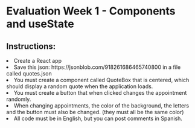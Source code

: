 
<h1>Evaluation Week 1 - Components and useState</h1>

<h2>Instructions:</h2>

<li>Create a React app</li>
<li>Save this json: https://jsonblob.com/918261686465740800 in a file called quotes.json</li>
<li>You must create a component called QuoteBox that is centered, which should display a random quote when the application loads.</li>
<li>You must create a button that when clicked changes the appointment randomly.</li>
<li>When changing appointments, the color of the background, the letters and the button must also be changed. (they must all be the same color)</li>
<li>All code must be in English, but you can post comments in Spanish.</li>